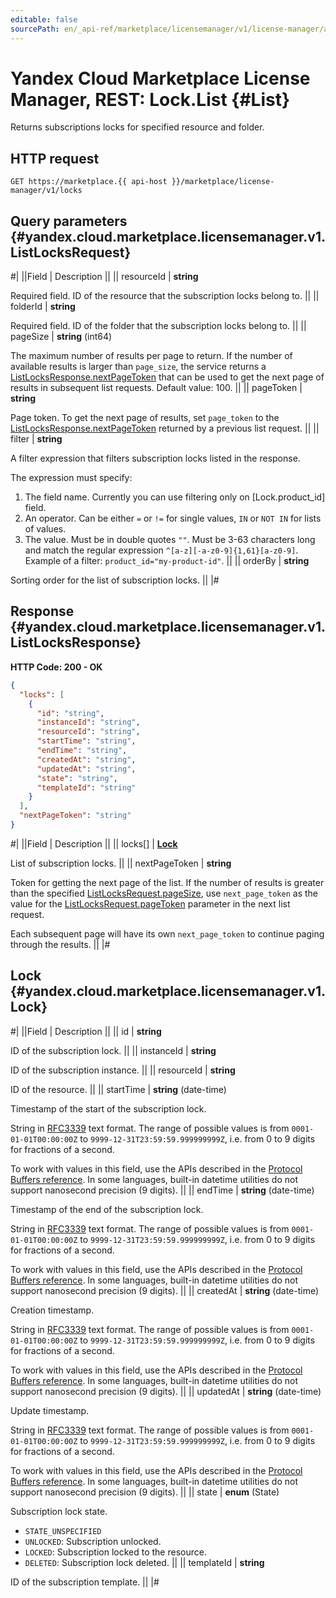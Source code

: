 ```yaml
---
editable: false
sourcePath: en/_api-ref/marketplace/licensemanager/v1/license-manager/api-ref/Lock/list.md
---
```


# Yandex Cloud Marketplace License Manager, REST: Lock.List {#List}

Returns subscriptions locks for specified resource and folder.

## HTTP request

```
GET https://marketplace.{{ api-host }}/marketplace/license-manager/v1/locks
```

## Query parameters {#yandex.cloud.marketplace.licensemanager.v1.ListLocksRequest}

#|
||Field | Description ||
|| resourceId | **string**

Required field. ID of the resource that the subscription locks belong to. ||
|| folderId | **string**

Required field. ID of the folder that the subscription locks belong to. ||
|| pageSize | **string** (int64)

The maximum number of results per page to return. If the number of available
results is larger than `page_size`, the service returns a [ListLocksResponse.nextPageToken](#yandex.cloud.marketplace.licensemanager.v1.ListLocksResponse)
that can be used to get the next page of results in subsequent list requests.
Default value: 100. ||
|| pageToken | **string**

Page token. To get the next page of results, set `page_token` to the
[ListLocksResponse.nextPageToken](#yandex.cloud.marketplace.licensemanager.v1.ListLocksResponse) returned by a previous list request. ||
|| filter | **string**

A filter expression that filters subscription locks listed in the response.

The expression must specify:
1. The field name. Currently you can use filtering only on [Lock.product_id] field.
2. An operator. Can be either `=` or `!=` for single values, `IN` or `NOT IN` for lists of values.
3. The value. Must be in double quotes `""`. Must be 3-63 characters long and match the regular expression `^[a-z][-a-z0-9]{1,61}[a-z0-9]`.
Example of a filter: `product_id="my-product-id"`. ||
|| orderBy | **string**

Sorting order for the list of subscription locks. ||
|#

## Response {#yandex.cloud.marketplace.licensemanager.v1.ListLocksResponse}

**HTTP Code: 200 - OK**

```json
{
  "locks": [
    {
      "id": "string",
      "instanceId": "string",
      "resourceId": "string",
      "startTime": "string",
      "endTime": "string",
      "createdAt": "string",
      "updatedAt": "string",
      "state": "string",
      "templateId": "string"
    }
  ],
  "nextPageToken": "string"
}
```

#|
||Field | Description ||
|| locks[] | **[Lock](#yandex.cloud.marketplace.licensemanager.v1.Lock)**

List of subscription locks. ||
|| nextPageToken | **string**

Token for getting the next page of the list. If the number of results is greater than
the specified [ListLocksRequest.pageSize](#yandex.cloud.marketplace.licensemanager.v1.ListLocksRequest), use `next_page_token` as the value
for the [ListLocksRequest.pageToken](#yandex.cloud.marketplace.licensemanager.v1.ListLocksRequest) parameter in the next list request.

Each subsequent page will have its own `next_page_token` to continue paging through the results. ||
|#

## Lock {#yandex.cloud.marketplace.licensemanager.v1.Lock}

#|
||Field | Description ||
|| id | **string**

ID of the subscription lock. ||
|| instanceId | **string**

ID of the subscription instance. ||
|| resourceId | **string**

ID of the resource. ||
|| startTime | **string** (date-time)

Timestamp of the start of the subscription lock.

String in [RFC3339](https://www.ietf.org/rfc/rfc3339.txt) text format. The range of possible values is from
`0001-01-01T00:00:00Z` to `9999-12-31T23:59:59.999999999Z`, i.e. from 0 to 9 digits for fractions of a second.

To work with values in this field, use the APIs described in the
[Protocol Buffers reference](https://developers.google.com/protocol-buffers/docs/reference/overview).
In some languages, built-in datetime utilities do not support nanosecond precision (9 digits). ||
|| endTime | **string** (date-time)

Timestamp of the end of the subscription lock.

String in [RFC3339](https://www.ietf.org/rfc/rfc3339.txt) text format. The range of possible values is from
`0001-01-01T00:00:00Z` to `9999-12-31T23:59:59.999999999Z`, i.e. from 0 to 9 digits for fractions of a second.

To work with values in this field, use the APIs described in the
[Protocol Buffers reference](https://developers.google.com/protocol-buffers/docs/reference/overview).
In some languages, built-in datetime utilities do not support nanosecond precision (9 digits). ||
|| createdAt | **string** (date-time)

Creation timestamp.

String in [RFC3339](https://www.ietf.org/rfc/rfc3339.txt) text format. The range of possible values is from
`0001-01-01T00:00:00Z` to `9999-12-31T23:59:59.999999999Z`, i.e. from 0 to 9 digits for fractions of a second.

To work with values in this field, use the APIs described in the
[Protocol Buffers reference](https://developers.google.com/protocol-buffers/docs/reference/overview).
In some languages, built-in datetime utilities do not support nanosecond precision (9 digits). ||
|| updatedAt | **string** (date-time)

Update timestamp.

String in [RFC3339](https://www.ietf.org/rfc/rfc3339.txt) text format. The range of possible values is from
`0001-01-01T00:00:00Z` to `9999-12-31T23:59:59.999999999Z`, i.e. from 0 to 9 digits for fractions of a second.

To work with values in this field, use the APIs described in the
[Protocol Buffers reference](https://developers.google.com/protocol-buffers/docs/reference/overview).
In some languages, built-in datetime utilities do not support nanosecond precision (9 digits). ||
|| state | **enum** (State)

Subscription lock state.

- `STATE_UNSPECIFIED`
- `UNLOCKED`: Subscription unlocked.
- `LOCKED`: Subscription locked to the resource.
- `DELETED`: Subscription lock deleted. ||
|| templateId | **string**

ID of the subscription template. ||
|#